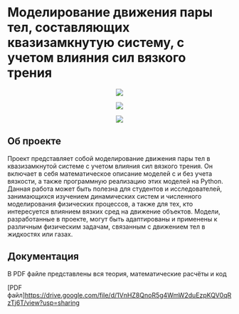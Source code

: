 # Моделирование движения пары тел, составляющих квазизамкнутую систему, с учетом влияния сил вязкого трения

<p align='center'>
	<img src='https://i.artfile.ru/2880x1800_1006710_[www.ArtFile.ru].jpg'> 
<p align='center'>


<p align='center'>
	<img src='https://img.shields.io/badge/Language-python-blue'> 
<p align='center'>
	<img src='https://img.shields.io/badge/Package-numpy%2C%20matplotlib-blueviolet'> 
</p>


## Об проекте

Проект представляет собой моделирование движения пары тел в квазизамкнутой системе с учетом влияния сил вязкого трения. Он включает в себя математическое описание моделей с и без учета вязкости, а также программную реализацию этих моделей на Python. Данная работа может быть полезна для студентов и исследователей, занимающихся изучением динамических систем и численного моделирования физических процессов, а также для тех, кто интересуется влиянием вязких сред на движение объектов. Модели, разработанные в проекте, могут быть адаптированы и применены к различным физическим задачам, связанным с движением тел в жидкостях или газах.

## Документация

В PDF файле представлены вся теория, математические расчёты и код

[PDF файл]https://drive.google.com/file/d/1VnHZ8QnoR5g4WmW2duEzpKQV0qRzTj6T/view?usp=sharing

## 

